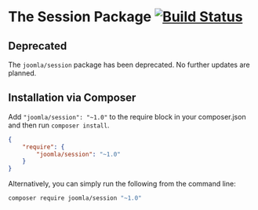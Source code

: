 # The Session Package [![Build Status](https://travis-ci.org/joomla-framework/session.png?branch=master)](https://travis-ci.org/joomla-framework/session)

## Deprecated

The `joomla/session` package has been deprecated.  No further updates are planned.

## Installation via Composer

Add `"joomla/session": "~1.0"` to the require block in your composer.json and then run `composer install`.

```json
{
	"require": {
		"joomla/session": "~1.0"
	}
}
```

Alternatively, you can simply run the following from the command line:

```sh
composer require joomla/session "~1.0"
```
